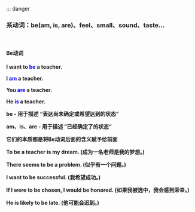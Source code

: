 ::: danger

### 系动词：be(am, is, are)、feel、small、sound、taste...

<br>

#### Be动词

**I want to <font color="blue">be</font> a teacher.**

**I <font color="blue">am</font> a teacher.**

**You <font color="blue">are</font> a teacher.**

**He <font color="blue">is</font> a teacher.**


**be - 用于描述 “表达尚未确定或希望达到的状态”**

**am、is、are - 用于描述 ”已经确定了的状态“**

**它们的本质都是将Be动词后面的含义赋予给前面**

**To be a teacher is my dream.  (成为一名老师是我的梦想。)**

**There seems to be a problem.  (似乎有一个问题。)**

**I want to be successful.  (我希望成功。)**

**If I were to be chosen, I would be honored.  (如果我被选中，我会感到荣幸。)**

**He is likely to be late.  (他可能会迟到。)**